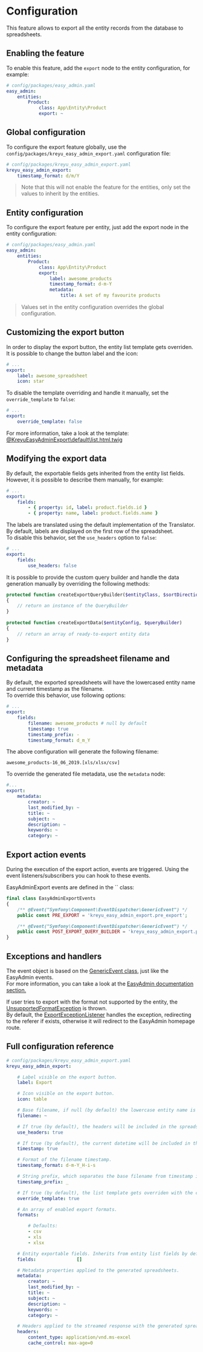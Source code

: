 # Configuration

This feature allows to export all the entity records from the database to spreadsheets.  

## Enabling the feature

To enable this feature, add the `export` node to the entity configuration, for example:

```yaml
# config/packages/easy_admin.yaml
easy_admin:
    entities:
        Product:
            class: App\Entity\Product
            export: ~
```

## Global configuration

To configure the export feature globally, use the `config/packages/kreyu_easy_admin_export.yaml` configuration file:

```yaml
# config/packages/kreyu_easy_admin_export.yaml
kreyu_easy_admin_export:
    timestamp_format: d/m/Y
```

> Note that this will not enable the feature for the entities, only set the values to inherit by the entities.

## Entity configuration

To configure the export feature per entity, just add the export node in the entity configuration:

```yaml
# config/packages/easy_admin.yaml
easy_admin:
    entities:
        Product:
            class: App\Entity\Product
            export:
                label: awesome_products
                timestamp_format: d-m-Y
                metadata:
                    title: A set of my favourite products
```

> Values set in the entity configuration overrides the global configuration.

## Customizing the export button

In order to display the export button, the entity list template gets overriden.  
It is possible to change the button label and the icon:

```yaml
# ...
export:
    label: awesome_spreadsheet
    icon: star
```
  
To disable the template overriding and handle it manually, set the `override_template` to `false`:

```yaml
# ...
export: 
    override_template: false
```

For more information, take a look at the template:  
[@KreyuEasyAdminExport\default\list.html.twig](./src/Resources/views/default/list.html.twig)

## Modifying the export data

By default, the exportable fields gets inherited from the entity list fields.  
However, it is possible to describe them manually, for example: 

```yaml
# ...
export: 
    fields:
        - { property: id, label: product.fields.id }
        - { property: name, label: product.fields.name }
```

The labels are translated using the default implementation of the Translator.  
By default, labels are displayed on the first row of the spreadsheet.  
To disable this behavior, set the `use_headers` option to `false`:

```yaml
# ...
export: 
    fields:
        use_headers: false
```

It is possible to provide the custom query builder and handle the data generation manually by overriding the following methods:  

```php 
protected function createExportQueryBuilder($entityClass, $sortDirection, $sortField = null, $dqlFilter = null) 
{
    // return an instance of the QueryBuilder
}
 
protected function createExportData($entityConfig, $queryBuilder)
{
    // return an array of ready-to-export entity data
}
```

## Configuring the spreadsheet filename and metadata

By default, the exported spreadsheets will have the lowercased entity name and current timestamp as the filename.  
To override this behavior, use following options:

```yaml
# ...
export: 
    fields:
        filename: awesome_products # null by default
        timestamp: true
        timestamp_prefix: -
        timestamp_format: d_m_Y
```

The above configuration will generate the following filename:
```
awesome_products-16_06_2019.[xls/xlsx/csv]
```

To override the generated file metadata, use the `metadata` node:

```yaml
#...
export:
    metadata:
        creator: ~
        last_modified_by: ~
        title: ~
        subject: ~
        description: ~
        keywords: ~
        category: ~
```

## Export action events

During the execution of the export action, events are triggered. Using the event listeners/subscribers you can hook to these events.

EasyAdminExport events are defined in the `` class:

```php
final class EasyAdminExportEvents
{
    /** @Event("Symfony\Component\EventDispatcher\GenericEvent") */
    public const PRE_EXPORT = 'kreyu_easy_admin_export.pre_export';

    /** @Event("Symfony\Component\EventDispatcher\GenericEvent") */
    public const POST_EXPORT_QUERY_BUILDER = 'kreyu_easy_admin_export.post_export_query_builder';
}
```

## Exceptions and handlers

The event object is based on the [GenericEvent class](https://symfony.com/doc/current/components/event_dispatcher/generic_event.html), just like the EasyAdmin events.  
For more information, you can take a look at the [EasyAdmin documentation section.](https://symfony.com/doc/master/bundles/EasyAdminBundle/book/complex-dynamic-backends.html#the-event-object)

If user tries to export with the format not supported by the entity, the [UnsupportedFormatException](../src/Exception/UnsupportedFormatException.php) is thrown.  
By default, the [ExportExceptionListener](../src/EventListener/ExportExceptionListener.php) handles the exception, redirecting to the referer if exists, otherwise it will redirect to the EasyAdmin homepage route.

## Full configuration reference

```yaml
# config/packages/kreyu_easy_admin_export.yaml
kreyu_easy_admin_export:

    # Label visible on the export button.
    label: Export

    # Icon visible on the export button.
    icon: table

    # Base filename, if null (by default) the lowercase entity name is used.
    filename: ~

    # If true (by default), the headers will be included in the spreadsheets.
    use_headers: true

    # If true (by default), the current datetime will be included in the filename.
    timestamp: true

    # Format of the filename timestamp.
    timestamp_format: d-m-Y_H-i-s

    # String prefix, which separates the base filename from timestamp in filename.
    timestamp_prefix: _

    # If true (by default), the list template gets overriden with the custom one, adding the export button.
    override_template: true

    # An array of enabled export formats.
    formats:

        # Defaults:
        - csv
        - xls
        - xlsx

    # Entity exportable fields. Inherits from entity list fields by default.
    fields:               []

    # Metadata properties applied to the generated spreadsheets.
    metadata:
        creator: ~
        last_modified_by: ~
        title: ~
        subject: ~
        description: ~
        keywords: ~
        category: ~

    # Headers applied to the streamed response with the generated spreadsheet.
    headers:
        content_type: application/vnd.ms-excel
        cache_control: max-age=0
```
